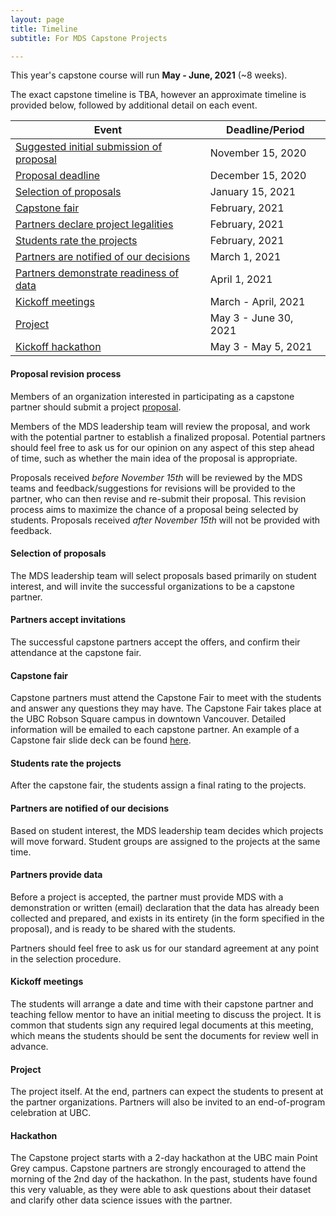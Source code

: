 ```yaml
---
layout: page
title: Timeline
subtitle: For MDS Capstone Projects

---
```


This year's capstone course will run __May - June, 2021__ (~8 weeks).

The exact capstone timeline is TBA, however an approximate timeline is provided below, followed by additional detail on each event.

| Event                                                                                          | Deadline/Period       |
| ---------------------------------------------------------------------------------------------- | --------------------- |
| [Suggested initial submission of proposal](https://ubc-mds.github.io/capstone/proposal/)       | November 15, 2020     |
| [Proposal deadline](#proposal-revision-process)                                                | December 15, 2020     |
| [Selection of proposals](#selection-of-proposals)                                              | January 15, 2021      |
| [Capstone fair](#capstone-fair)                                                                | February, 2021        |
| [Partners declare project legalities](https://ubc-mds.github.io/capstone/proposal/#legal-info) | February, 2021        |
| [Students rate the projects](#students-rate-the-projects)                                      | February, 2021        |
| [Partners are notified of our decisions](#partners-are-notified-of-our-decisions)              | March 1, 2021         |
| [Partners demonstrate readiness of data](#partners-provide-data)                               | April 1, 2021         |
| [Kickoff meetings](#kickoff-meetings)                                                          | March - April, 2021   |
| [Project](#project)                                                                            | May 3 - June 30, 2021 |
| [Kickoff hackathon](#hackathon)                                                                | May 3 - May 5, 2021   |

#### Proposal revision process

Members of an organization interested in participating as a capstone partner should submit a project [proposal](https://ubc-mds.github.io/capstone/proposal/).

Members of the MDS leadership team will review the proposal, and work with the potential partner to establish a finalized proposal. Potential partners should feel free to ask us for our opinion on any aspect of this step ahead of time, such as whether the main idea of the proposal is appropriate.

Proposals received *before November 15th* will be reviewed by the MDS teams and feedback/suggestions for revisions will be provided to the partner, who can then revise and re-submit their proposal. This revision process aims to maximize the chance of a proposal being selected by students. Proposals received *after November 15th* will not be provided with feedback.

#### Selection of proposals

The MDS leadership team will select proposals based primarily on student interest, and will invite the successful organizations to be a capstone partner.

#### Partners accept invitations

The successful capstone partners accept the offers, and confirm their attendance at the capstone fair.

#### Capstone fair

Capstone partners must attend the Capstone Fair to meet with the students and answer any questions they may have. The Capstone Fair takes place at the UBC Robson Square campus in downtown Vancouver. Detailed information will be emailed to each capstone partner. An example of a Capstone fair slide deck can be found [here](/capstone/Sauder2019CapstoneFair.pdf).

#### Students rate the projects

After the capstone fair, the students assign a final rating to the projects.

#### Partners are notified of our decisions

Based on student interest, the MDS leadership team decides which projects will move forward. Student groups are assigned to the projects at the same time.

#### Partners provide data

Before a project is accepted, the partner must provide MDS with a demonstration or written (email) declaration that the data has already been collected and prepared, and exists in its entirety (in the form specified in the proposal), and is ready to be shared with the students.

Partners should feel free to ask us for our standard agreement at any point in the selection procedure.

#### Kickoff meetings

The students will arrange a date and time with their capstone partner and teaching fellow mentor to have an initial meeting to discuss the project. It is common that students sign any required legal documents at this meeting, which means the students should be sent the documents for review well in advance.

#### Project

The project itself. At the end, partners can expect the students to present at the partner organizations. Partners will also be invited to an end-of-program celebration at UBC.

#### Hackathon

The Capstone project starts with a 2-day hackathon at the UBC main Point Grey campus. Capstone partners are strongly encouraged to attend the morning of the 2nd day of the hackathon. In the past, students have found this very valuable, as they were able to ask questions about their dataset and clarify other data science issues with the partner.
